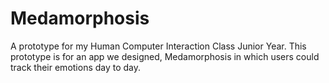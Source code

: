 # Medamorphosis

A prototype for my Human Computer Interaction Class Junior Year. This prototype is for an app we designed, Medamorphosis in which users could track their emotions day to day.
